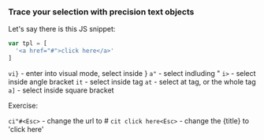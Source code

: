 ### Trace your selection with precision text objects

Let's say there is this JS snippet:

```javascript
var tpl = [
  '<a href="#">click here</a>'
]
```

`vi}` - enter into visual mode, select inside }
`a"` - select indluding "
`i>` - select inside angle bracket
`it` - select inside tag
`at` - select at tag, or the whole tag
`a]` - select inside square bracket

Exercise:

`ci"#<Esc>` - change the url to #
`cit click here<Esc>` - change the {title} to 'click here'
